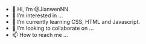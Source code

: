- 👋 Hi, I’m @JianwenNN
- 👀 I’m interested in ...
- 🌱 I’m currently learning CSS, HTML and Javascript.
- 💞️ I’m looking to collaborate on ...
- 📫 How to reach me ...

<!---
JianwenNN/JianwenNN is a ✨ special ✨ repository because its `README.md` (this file) appears on your GitHub profile.
You can click the Preview link to take a look at your changes.
--->
